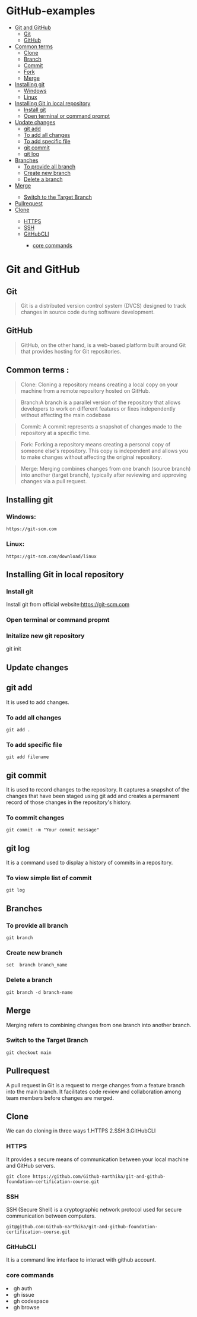 # GitHub-examples
<ul>
    <li><a href="#git-and-github">Git and GitHub</a>
        <ul>
            <li><a href="#git">Git</a></li>
            <li><a href="#github">GitHub</a></li>
        </ul>
    </li>
    <li><a href="#common-terms">Common terms</a>
        <ul>
            <li><a href="#clone">Clone</a></li>
            <li><a href="#branch">Branch</a></li>
            <li><a href="#commit">Commit</a></li>
            <li><a href="#fork">Fork</a></li>
            <li><a href="#merge">Merge</a></li>
        </ul>
    </li>
    <li><a href="#installing-git">Installing git</a>
        <ul>
            <li><a href="#windows">Windows</a></li>
            <li><a href="#linux">Linux</a></li>
        </ul>
    </li>
    <li><a href="#installing-git-in-local-repository">Installing Git in local repository</a>
        <ul>
            <li><a href="#install-git">Install git</a></li>
            <li><a href="#open-terminal-or-command-prompt">Open terminal or command prompt</a></li>
        </ul>
    </li>
    <li><a href="#Update changes">Update changes</a>
          <ul>
                <li><a href="git add">git add</a></li>
                <li><a href="To add all changes">To add all changes</a></li>
                <li><a href="To add specific file">To add specific file</a></li>
                <li><a href="git commit">git commit</a></li>
                <li><a href=" git log">git log</a></li>
         </ul>    
    </li>
    <li><a href=" Branches"> Branches</a>
        <ul>
            <li><a href="To provide all branch">To provide all branch</a></li>
            <li><a href="Create new branch">Create new branch</a></li>
            <li><a href="Delete a branch">Delete a branch</a></li>
        </ul>
    </li>
    <li><a href="Merge">Merge</a></li>
        <ul>
            <li><a href="Switch to the Target Branch">Switch to the Target Branch</a></li>
        </ul>
    <li><a href="Pullrequest">Pullrequest</a></li>
    <li><a href="Clone">Clone</a></li>
        <ul>
        <li><a href="HTTPS">HTTPS</a></li>
        <li><a href="SSH">SSH</a></li>
        <li><a href="GitHubCLI">GitHubCLI</a></li>
            <ul>
               <li><a href="core commands">core commands</a></li>
            </ul>
        </ul>
</ul>

# Git and GitHub
## Git 
>Git is a distributed version control system (DVCS) designed to track changes in source code during software development.
## GitHub
>GitHub, on the other hand, is a web-based platform built around Git that provides hosting for Git repositories.
## Common terms :
>Clone: Cloning a repository means creating a local copy on your machine from a remote repository hosted on GitHub.

>Branch:A branch is a parallel version of the repository that allows developers to work on different features or fixes independently without affecting the main codebase

>Commit: A commit represents a snapshot of changes made to the repository at a specific time. 

>Fork: Forking a repository means creating a personal copy of someone else's repository. This copy is independent and allows you to make changes without affecting the original repository.

>Merge: Merging combines changes from one branch (source branch) into another (target branch), typically after reviewing and approving changes via a pull request.
## Installing git
### Windows:
```
https://git-scm.com
```
### Linux:
```
https://git-scm.com/download/linux
```
## Installing Git in local repository
### Install git
Install git from official website:https://git-scm.com
### Open terminal or command propmt
### Initalize new git repository
git init

## Update changes
## git add
It is used to add changes.
### To add all changes
```
git add .
```
### To add specific file
```
git add filename
```
## git commit
It is used to record changes to the repository. It captures a snapshot of the changes that have been staged using git add and creates a permanent record of those changes in the repository's history.
### To commit changes
```
git commit -m "Your commit message"
```

## git log
 It is a command used to display a history of commits in a repository.
 ### To view simple list of commit
 ```
git log
```
## Branches
### To provide all branch
```
git branch
```
### Create new branch
```
set  branch branch_name
```
### Delete a branch
```
git branch -d branch-name
```
## Merge
Merging refers to combining changes from one branch into another branch.
### Switch to the Target Branch
```
git checkout main
```
## Pullrequest
A pull request in Git is a request to merge changes from a feature branch into the main branch. It facilitates code review and collaboration among team members before changes are merged.

## Clone
We can do cloning in three ways 1.HTTPS  2.SSH  3.GitHubCLI
### HTTPS
It provides a secure means of communication between your local machine and GitHub servers.
```
git clone https://github.com/Github-narthika/git-and-github-foundation-certification-course.git
```
### SSH
SSH (Secure Shell) is a cryptographic network protocol used for secure communication between computers.
```
git@github.com:Github-narthika/git-and-github-foundation-certification-course.git
```
### GitHubCLI
It is a command line interface to interact with github account.
### core commands
<li>gh auth</li>
<li>gh issue</li>
<li>gh codespace</li>
<li>gh browse</li>
